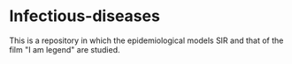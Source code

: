 # Infectious-diseases
This is a repository in which the epidemiological models SIR and that of the film "I am legend" are studied.
